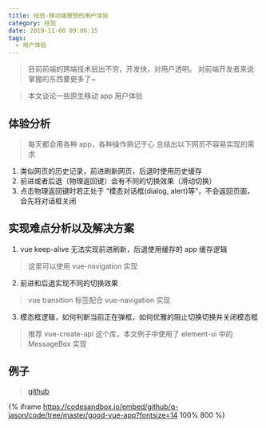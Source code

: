 ```yaml
---
title: 经验-移动端理想的用户体验
category: 经验
date: 2019-11-08 09:06:15
tags:
  - 用户体验
---
```


> 目前前端的跨端技术层出不穷，开发快，对用户透明。
> 对前端开发者来说掌握的东西要更多了~

> 本文谈论一些原生移动 app 用户体验

## 体验分析
> 每天都会用各种 app，各种操作熟记于心
> 总结出以下网页不容易实现的需求

1. 类似网页的历史记录，前进刷新网页，后退时使用历史缓存
2. 前进或者后退（物理返回键）会有不同的切换效果（滑动切换）
3. 点击物理返回键时若正处于 “模态对话框(dialog, alert)等”，不会返回页面，会先将对话框关闭

## 实现难点分析以及解决方案

1. vue keep-alive 无法实现前进刷新，后退使用缓存的 app 缓存逻辑
> 这里可以使用 vue-navigation 实现
2. 前进和后退实现不同的切换效果
> vue transition 标签配合 vue-navigation 实现
3. 模态框逻辑，如何判断当前正在弹框，如何优雅的阻止切换切换并关闭模态框
> 推荐 vue-create-api 这个库，本文例子中使用了 element-ui 中的 MessageBox 实现

## 例子
> [github](https://github.com/q-jason/code/tree/master/good-vue-app)

{% iframe https://codesandbox.io/embed/github/q-jason/code/tree/master/good-vue-app?fontsize=14 100% 800 %}




